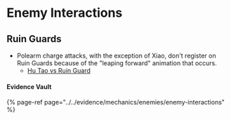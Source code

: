# Enemy Interactions

## Ruin Guards

* Polearm charge attacks, with the exception of Xiao, don't register on Ruin Guards because of the "leaping forward" animation that occurs.
  * [Hu Tao vs Ruin Guard](https://youtu.be/5y6GCZar_2g)

#### Evidence Vault

{% page-ref page="../../evidence/mechanics/enemies/enemy-interactions" %}
